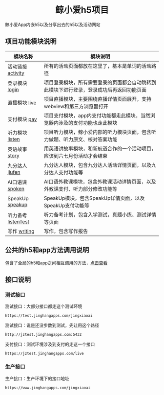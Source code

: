 <!-- 项目大标题 -->
<h1 align="center">鲸小爱h5项目</h1>
<!-- 项目说明 -->
鲸小爱App内嵌h5以及分享出去的h5以及活动网站

<!--项目功能模块说明-->
## 项目功能模块说明
| 模块名称 | 模块说明 |
|--------|-----------
|活动链接 [activity](./module/activity)|所有的活动页面都放在这里了，基本是单词的活动路径
|登录模块 [login](./module/login)|项目登录模块，所有需要登录的页面都会自动跳转到此模块下进行登录，登录成功后再返回功能页面
|直播模块 [live](./module/live)|项目直播模块，主要围绕直播详情页面展开，支持webview和第三方浏览器打开
|支付模块 [pay](./module/pay)|项目支付模块，app内支付功能都走此模块，当然浏览器内涉及的支付功能也走此模块
|听力模块 [listen](./module/listen)|项目听力模块，鲸小爱内部的听力模块页面，包含听力做题、听力原文、核对答案功能
|英语故事 [story](./module/story)|用英语讲故事模块，和新航道合作的一个活动项目，应该到六七月份活动才会结束
|九分达人 [jiufen](./module/jiufen)|九分达人模块，包含九分达人活动详情页面，以及九分达人支付功能等
|AI口语课 [spoken](./module/spoken)|AI口语外教课模块，包含外教课活动详情页面，以及外教课支付、听力部分修改功能等
|SpeakUp [speakup](./module/speakup)|SpeakUp模块，包含SpeakUp详情页面，以及SpeakUp支付功能等
|听力备考 [listenTest](./module/listenTest)|听力备考计划，包含入学测试，真题小练、测试详情等页面
|写作 [writing](./module/writing)|写作，包含写作报告

<!--页面公共h5和app交互方法模块说明-->
## 公共的h5和app方法调用说明
包含了全局的h5和app之间相互调用的方法，[点击查看](./module/utils/bridge.md)


## 接口说明

### 测试接口
测试接口：大部分接口都走这个测试环境
```
https://test.jinghangapps.com/jingxiaoai
```
测试接口：说是还没步数到测试，先让用这个路径
```
http://jztest.jinghangapps.com:5432
```
支付接口：测试环境涉及到支付的走这一个接口
```
https://jztest.jinghangapps.com/live
```
### 生产接口
生产接口：生产环境下的接口地址
```
https://www.jinghangapps.com/jingxiaoai
```
